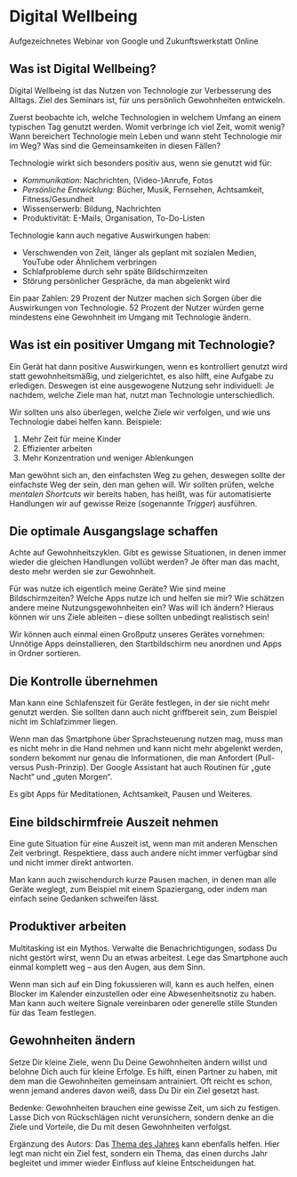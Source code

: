 # Digital Wellbeing

Aufgezeichnetes Webinar von Google und Zukunftswerkstatt Online

## Was ist Digital Wellbeing?

Digital Wellbeing ist das Nutzen von Technologie zur Verbesserung des Alltags. Ziel des Seminars ist, für uns persönlich Gewohnheiten entwickeln.

Zuerst beobachte ich, welche Technologien in welchem Umfang an einem typischen Tag genutzt werden. Womit verbringe ich viel Zeit, womit wenig? Wann bereichert Technologie mein Leben und wann steht Technologie mir im Weg? Was sind die Gemeinsamkeiten in diesen Fällen?

Technologie wirkt sich besonders positiv aus, wenn sie genutzt wid für:

- *Kommunikation:* Nachrichten, (Video-)Anrufe, Fotos
- *Persönliche Entwicklung:* Bücher, Musik, Fernsehen, Achtsamkeit, Fitness/Gesundheit
- Wissenserwerb: Bildung, Nachrichten
- Produktivität: E-Mails, Organisation, To-Do-Listen

Technologie kann auch negative Auswirkungen haben:

- Verschwenden von Zeit, länger als geplant mit sozialen Medien, YouTube oder Ähnlichem verbringen
- Schlafprobleme durch sehr späte Bildschirmzeiten
- Störung persönlicher Gespräche, da man abgelenkt wird

Ein paar Zahlen: 29 Prozent der Nutzer machen sich Sorgen über die Auswirkungen von Technologie. 52 Prozent der Nutzer würden gerne mindestens eine Gewohnheit im Umgang mit Technologie ändern.

## Was ist ein positiver Umgang mit Technologie?

Ein Gerät hat dann positive Auswirkungen, wenn es kontrolliert genutzt wird statt gewohnheitsmäßig, und zielgerichtet, es also hilft, eine Aufgabe zu erledigen. Deswegen ist eine ausgewogene Nutzung sehr individuell: Je nachdem, welche Ziele man hat, nutzt man Technologie unterschiedlich.

Wir sollten uns also überlegen, welche Ziele wir verfolgen, und wie uns Technologie dabei helfen kann. Beispiele:

1. Mehr Zeit für meine Kinder
2. Effizienter arbeiten
3. Mehr Konzentration und weniger Ablenkungen

Man gewöhnt sich an, den einfachsten Weg zu gehen, deswegen sollte der einfachste Weg der sein, den man gehen will. Wir sollten prüfen, welche *mentalen Shortcuts* wir bereits haben, has heißt, was für automatisierte Handlungen wir auf gewisse Reize (sogenannte *Trigger*) ausführen.

## Die optimale Ausgangslage schaffen

Achte auf Gewohnheitszyklen. Gibt es gewisse Situationen, in denen immer wieder die gleichen Handlungen vollübt werden? Je öfter man das macht, desto mehr werden sie zur Gewohnheit.

Für was nutze ich eigentlich meine Geräte? Wie sind meine Bildschirmzeiten? Welche Apps nutze ich und helfen sie mir? Wie schätzen andere meine Nutzungsgewohnheiten ein? Was will ich ändern? Hieraus können wir uns Ziele ableiten – diese sollten unbedingt realistisch sein!

Wir können auch einmal einen Großputz unseres Gerätes vornehmen: Unnötige Apps deinstallieren, den Startbildschirm neu anordnen und Apps in Ordner sortieren.

## Die Kontrolle übernehmen

Man kann eine Schlafenszeit für Geräte festlegen, in der sie nicht mehr genutzt werden. Sie sollten dann auch nicht griffbereit sein, zum Beispiel nicht im Schlafzimmer liegen.

Wenn man das Smartphone über Sprachsteuerung nutzen mag, muss man es nicht mehr in die Hand nehmen und kann nicht mehr abgelenkt werden, sondern bekommt nur genau die Informationen, die man Anfordert (Pull- versus Push-Prinzip). Der Google Assistant hat auch Routinen für „gute Nacht“ und „guten Morgen“.

Es gibt Apps für Meditationen, Achtsamkeit, Pausen und Weiteres.

## Eine bildschirmfreie Auszeit nehmen

Eine gute Situation für eine Auszeit ist, wenn man mit anderen Menschen Zeit verbringt. Respektiere, dass auch andere nicht immer verfügbar sind und nicht immer direkt antworten.

Man kann auch zwischendurch kurze Pausen machen, in denen man alle Geräte weglegt, zum Beispiel mit einem Spaziergang, oder indem man einfach seine Gedanken schweifen lässt.

## Produktiver arbeiten

Multitasking ist ein Mythos. Verwalte die Benachrichtigungen, sodass Du nicht gestört wirst, wenn Du an etwas arbeitest. Lege das Smartphone auch einmal komplett weg – aus den Augen, aus dem Sinn.

Wenn man sich auf ein Ding fokussieren will, kann es auch helfen, einen Blocker im Kalender einzustellen oder eine Abwesenheitsnotiz zu haben. Man kann auch weitere Signale vereinbaren oder generelle stille Stunden für das Team festlegen.

## Gewohnheiten ändern

Setze Dir kleine Ziele, wenn Du Deine Gewohnheiten ändern willst und belohne Dich auch für kleine Erfolge. Es hilft, einen Partner zu haben, mit dem man die Gewohnheiten gemeinsam antrainiert. Oft reicht es schon, wenn jemand anderes davon weiß, dass Du Dir ein Ziel gesetzt hast.

Bedenke: Gewohnheiten brauchen eine gewisse Zeit, um sich zu festigen. Lasse Dich von Rückschlägen nicht verunsichern, sondern denke an die Ziele und Vorteile, die Du mit desen Gewohnheiten verfolgst.

Ergänzung des Autors: Das [Thema des Jahres](https://www.youtube.com/watch?v=NVGuFdX5guE) kann ebenfalls helfen. Hier legt man nicht ein Ziel fest, sondern ein Thema, das einen durchs Jahr begleitet und immer wieder Einfluss auf kleine Entscheidungen hat.
